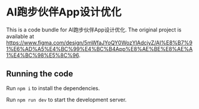
  # AI跑步伙伴App设计优化

  This is a code bundle for AI跑步伙伴App设计优化. The original project is available at https://www.figma.com/design/5mWfaJYoQY0WozYlAdcjyZ/AI%E8%B7%91%E6%AD%A5%E4%BC%99%E4%BC%B4App%E8%AE%BE%E8%AE%A1%E4%BC%98%E5%8C%96.

  ## Running the code

  Run `npm i` to install the dependencies.

  Run `npm run dev` to start the development server.
  